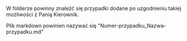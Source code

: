 W folderze powinny znaleźć się przypadki dodane po uzgodnieniu takiej możliwości z Panią Kierownik.

Plik markdown powinien nazywać się "Numer-przypadku_Nazwa-przypadku.md"